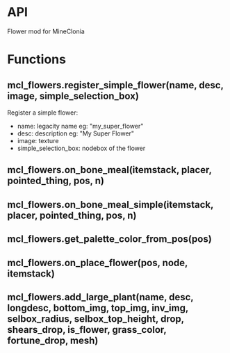 # API

Flower mod for MineClonia

# Functions

## mcl_flowers.register_simple_flower(name, desc, image, simple_selection_box)

Register a simple flower:

* name: legacity name eg: "my_super_flower"
* desc: description eg: "My Super Flower"
* image: texture
* simple_selection_box: nodebox of the flower

## mcl_flowers.on_bone_meal(itemstack, placer, pointed_thing, pos, n)

## mcl_flowers.on_bone_meal_simple(itemstack, placer, pointed_thing, pos, n)

## mcl_flowers.get_palette_color_from_pos(pos)

## mcl_flowers.on_place_flower(pos, node, itemstack)

## mcl_flowers.add_large_plant(name, desc, longdesc, bottom_img, top_img, inv_img, selbox_radius, selbox_top_height, drop, shears_drop, is_flower, grass_color, fortune_drop, mesh)

